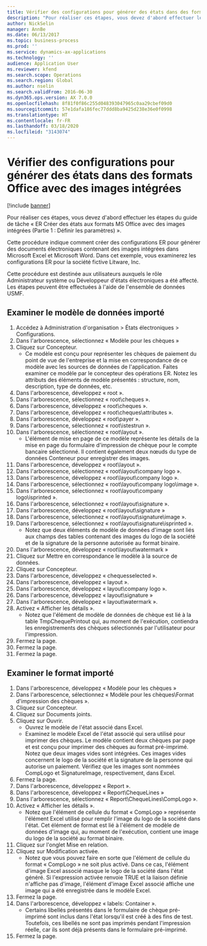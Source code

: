 ```yaml
---
title: Vérifier des configurations pour générer des états dans des formats Office avec des images intégrées
description: "Pour réaliser ces étapes, vous devez d'abord effectuer les étapes du guide de tâche « ER Créer des états aux formats MS Office avec des images intégrées (Partie 1 : Définir les paramètres) »."
author: NickSelin
manager: AnnBe
ms.date: 06/13/2017
ms.topic: business-process
ms.prod: ''
ms.service: dynamics-ax-applications
ms.technology: ''
audience: Application User
ms.reviewer: kfend
ms.search.scope: Operations
ms.search.region: Global
ms.author: nselin
ms.search.validFrom: 2016-06-30
ms.dyn365.ops.version: AX 7.0.0
ms.openlocfilehash: 8f81f0f86c255d048393047965c0aa29cbef09d0
ms.sourcegitcommit: 57e1dafa186fec77ddd8ba9425d238e36e0f0998
ms.translationtype: HT
ms.contentlocale: fr-FR
ms.lasthandoff: 03/18/2020
ms.locfileid: "3143074"
---
```

# <a name="review-configurations-to-generate-reports-in-office-format-that-have-embedded-images"></a>Vérifier des configurations pour générer des états dans des formats Office avec des images intégrées

[!include [banner](../../includes/banner.md)]

Pour réaliser ces étapes, vous devez d'abord effectuer les étapes du guide de tâche « ER Créer des états aux formats MS Office avec des images intégrées (Partie 1 : Définir les paramètres) ».

Cette procédure indique comment créer des configurations ER pour générer des documents électroniques contenant des images intégrées dans Microsoft Excel et Microsoft Word. Dans cet exemple, vous examinerez les configurations ER pour la société fictive Litware, Inc. 

Cette procédure est destinée aux utilisateurs auxquels le rôle Administrateur système ou Développeur d'états électroniques a été affecté. Les étapes peuvent être effectuées à l'aide de l'ensemble de données USMF.


## <a name="review-the-imported-data-model"></a>Examiner le modèle de données importé
1. Accédez à Administration d'organisation > États électroniques > Configurations.
2. Dans l'arborescence, sélectionnez « Modèle pour les chèques »
3. Cliquez sur Concepteur.
    * Ce modèle est conçu pour représenter les chèques de paiement du point de vue de l'entreprise et la mise en correspondance de ce modèle avec les sources de données de l'application. Faites examiner ce modèle par le concepteur des opérations ER. Notez les attributs des éléments de modèle présentés : structure, nom, description, type de données, etc.   
4. Dans l'arborescence, développez « root ».
5. Dans l'arborescence, sélectionnez « root\cheques ».
6. Dans l'arborescence, développez « root\cheques ».
7. Dans l'arborescence, développez « root\cheques\attributes ».
8. Dans l'arborescence, développez « root\payer ».
9. Dans l'arborescence, sélectionnez « root\istestrun ».
10. Dans l'arborescence, sélectionnez « root\layout ».
    * L'élément de mise en page de ce modèle représente les détails de la mise en page du formulaire d'impression de chèque pour le compte bancaire sélectionné. Il contient également deux nœuds du type de données Conteneur pour enregistrer des images.   
11. Dans l'arborescence, développez « root\layout ».
12. Dans l'arborescence, sélectionnez « root\layout\company logo ».
13. Dans l'arborescence, développez « root\layout\company logo ».
14. Dans l'arborescence, sélectionnez « root\layout\company logo\image ».
15. Dans l'arborescence, sélectionnez « root\layout\company logo\isprinted ».
16. Dans l'arborescence, sélectionnez « root\layout\signature ».
17. Dans l'arborescence, développez « root\layout\signature »
18. Dans l'arborescence, sélectionnez « root\layout\signature\image ».
19. Dans l'arborescence, sélectionnez « root\layout\signature\isprinted ».
    * Notez que deux éléments de modèle de données d'image sont liés aux champs des tables contenant des images du logo de la société et de la signature de la personne autorisée au format binaire.  
20. Dans l'arborescence, développez « root\layout\watermark »
21. Cliquez sur Mettre en correspondance le modèle à la source de données.
22. Cliquez sur Concepteur.
23. Dans l'arborescence, développez « chequesselected ».
24. Dans l'arborescence, développez « layout ».
25. Dans l'arborescence, développez « layout\company logo ».
26. Dans l'arborescence, développez « layout\signature »
27. Dans l'arborescence, développez « layout\watermark ».
28. Activez « Afficher les détails ».
    * Notez que l'élément de modèle de données de chèque est lié à la table TmpChequePrintout qui, au moment de l'exécution, contiendra les enregistrements des chèques sélectionnés par l'utilisateur pour l'impression.   
29. Fermez la page.
30. Fermez la page.
31. Fermez la page.

## <a name="review-the-imported-format"></a>Examiner le format importé
1. Dans l'arborescence, développez « Modèle pour les chèques »
2. Dans l'arborescence, sélectionnez « Modèle pour les chèques\Format d'impression des chèques ».
3. Cliquez sur Concepteur.
4. Cliquez sur Documents joints.
5. Cliquez sur Ouvrir.
    * Ouvrez le modèle de l'état associé dans Excel.  
    * Examinez le modèle Excel de l'état associé qui sera utilisé pour imprimer des chèques. Le modèle contient deux chèques par page et est conçu pour imprimer des chèques au format pré-imprimé. Notez que deux images vides sont intégrées. Ces images vides concernent le logo de la société et la signature de la personne qui autorise un paiement. Vérifiez que les images sont nommées CompLogo et SignatureImage, respectivement, dans Excel.   
6. Fermez la page.
7. Dans l'arborescence, développez « Report ».
8. Dans l'arborescence, développez « Report\ChequeLines »
9. Dans l'arborescence, sélectionnez « Report\ChequeLines\CompLogo ».
10. Activez « Afficher les détails ».
    * Notez que l'élément de cellule du format « CompLogo » représente l'élément Excel utilisé pour remplir l'image du logo de la société dans l'état. Cet élément de format est lié à l'élément de modèle de données d'image qui, au moment de l'exécution, contient une image du logo de la société au format binaire.   
11. Cliquez sur l'onglet Mise en relation.
12. Cliquez sur Modification activée.
    * Notez que vous pouvez faire en sorte que l'élément de cellule du format « CompLogo » ne soit plus activé. Dans ce cas, l'élément d'image Excel associé masque le logo de la société dans l'état généré. Si l'expression activée renvoie TRUE et la liaison définie n'affiche pas d'image, l'élément d'image Excel associé affiche une image qui a été enregistrée dans le modèle Excel.   
13. Fermez la page.
14. Dans l'arborescence, développez « labels: Container ».
    * Certains libellés présentés dans le formulaire de chèque pré-imprimé sont inclus dans l'état lorsqu'il est créé à des fins de test. Toutefois, ces libellés ne sont pas imprimés pendant l'impression réelle, car ils sont déjà présents dans le formulaire pré-imprimé.  
15. Fermez la page.

